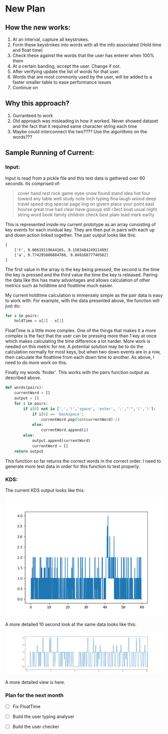 # New Plan
## How the new works:
1. At an interval, capture all keystrokes. 
2. Form these keystrokes into words with all the info associated (Hold time and float time)
3. Check these against the words that the user has enterer when 100% them
4. At a certain banding, accept the user. Change if not.
5. After verifying update the list of words for that user.
6. Words that are most commonly used by the user, will be added to a faster smaller table to ease performance issues
7. Continue on

## Why this approach?
1. Gurranteed to work
2. Old approach was misleading in how it worked. Never showed dataset and the fact that it required same character string each time
3. Maybe could interconnect the two???? Use the algorithms on the words???

## Sample Running of Current:
### Input:
Input is read from a pickle file and this test data is gathered over 60 seconds. Its comprised of:
>cover hand rest rock game eyee snow found stand idea hot four toward any table well study note inch typing fina laugh wiood deep travel speed dog special page ling on givern place your point east hourse great true had clear have goouyp still r3ect boat usual night string word book family children check best plain lead mark earlty

This is represented inside my current prototype as an array consisting of key events for each invidual key. They are then put in pairs with each up and down action linked together. The pair output looks like this:

```
[
    ['t', 9.06619119644165, 9.150348424911499]
    ['a', 9.774295806884766, 9.84916877746582]
]
```
The first value in the array is the key being pressed, the second is the time the key is pressed and the third value the time the key is released. Pairing the data like this has many advantages and allows calculation of other metrics such as holdtime and floattime much easier.

My current holdtime calculation is immensely simple as the pair data is easy to work with. For example, with the data presented above, the function will just do:
```python
for x in pairs:
    holdTime = x[2] - x[1]
```

FloatTime is a little more complex. One of the things that makes it a more complex is the fact that the user can be pressing more than 1 key at once which makes calculating the time difference a lot harder. More work is needed on this metric for me. A potential solution may be to do the calculation normally for most keys, but when two down events are in a row, then calculate the floattime from each down time to another. As above, I need to do more work on this.

Finally my words 'finder'. This works with the pairs function output as described above.

``` python
def words(pairs):
    currentWord = []
    output = []
    for i in pairs:
        if i[0] not in [',','!','space', 'enter', ';',"'",'(',')']:
            if i[0] == 'backspace':
                currentWord.pop(len(currentWord)-1)
            else:
                currentWord.append(i)
        else:
            output.append(currentWord)
            currentWord = []
    return output
```
This function so far returns the correct words in the correct order. I need to generate more test data in order for this function to test properly.

### KDS:

The current KDS output looks like this:

![kds](60SecondTestDataKDS.png)

A more detailed 10 second look at the same data looks like this:

![kds](60SecondTestDataKDS10Seconds.png)

A more detailed view is here.



### Plan for the next month
- [ ] Fix FloatTime
- [ ] Build the user typing analyser
- [ ] Build the user checker

